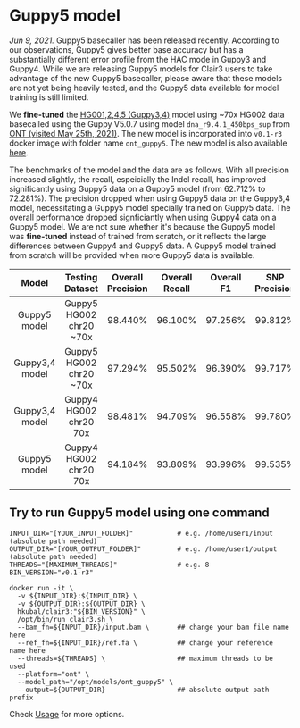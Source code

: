 # Guppy5 model

*Jun 9, 2021.* Guppy5 basecaller has been released recently. According to our observations, Guppy5 gives better base accuracy but has a substantially different error profile from the HAC mode in Guppy3 and Guppy4. While we are releasing Guppy5 models for Clair3 users to take advantage of the new Guppy5 basecaller, please aware that these models are not yet being heavily tested, and the Guppy5 data available for model training is still limited.

We **fine-tuned** the [HG001,2,4,5 (Guppy3,4)](http://www.bio8.cs.hku.hk/clair3/clair3_models/ont.tar.gz) model using ~70x HG002 data basecalled using the Guppy V5.0.7 using model `dna_r9.4.1_450bps_sup` from [ONT (visited May 25th, 2021)](https://labs.epi2me.io/gm24385_2021.05/). The new model is incorporated into `v0.1-r3` docker image with folder name `ont_guppy5`. The new model is also available [here](https://github.com/HKU-BAL/Clair3#pre-trained-models).

The benchmarks of the model and the data are as follows. With all precision increased slightly, the recall, espeicially the Indel recall, has improved significantly using Guppy5 data on a Guppy5 model (from 62.712% to 72.281%). The precision dropped when using Guppy5 data on the Guppy3,4 model, necessitating a Guppy5 model specially trained on Guppy5 data. The overall performance dropped signficiantly when using Guppy4 data on a Guppy5 model. We are not sure whether it's because the Guppy5 model was **fine-tuned** instead of trained from scratch, or it reflects the large differences between Guppy4 and Guppy5 data. A Guppy5 model trained from scratch will be provided when more Guppy5 data is available.

| Model          | Testing<br>Dataset | Overall<br>Precision | Overall<br>Recall | Overall<br>F1 | SNP<br>Precision | SNP<br>Recall | SNP<br>F1 | Indel<br>Precision | Indel<br>Recall | Indel<br>F1 |
| :--------------: | :---------------: | :----------: | :--------: | :---------------------: | :------------------: | :--------------: | :-----------------: | :--------------: | :----------: | :-------------------: |
| Guppy5 model   | Guppy5 HG002 chr20 ~70x  | 98.440%               | 96.100%            | 97.256%        | 99.812%           | 99.858%        | 99.835%    | 88.056%             | 72.281%          | 79.393%      |
| Guppy3,4 model | Guppy5 HG002 chr20 ~70x    | 97.294%               | 95.502%            | 96.390%        | 99.717%           | 99.858%        | 99.788%    | 79.616%             | 67.893%          | 73.289%      |
| Guppy3,4 model | Guppy4 HG002 chr20 70x    | 98.481%               | 94.709%            | 96.558%        | 99.780%           | 99.758%        | 99.769%    | 87.278%             | 62.713%          | 72.984%      |
| Guppy5 model   | Guppy4 HG002 chr20 70x    |94.184%               | 93.809%            | 93.996%        | 99.535%           | 99.634%        | 99.585%    | 59.359%             | 56.894%          | 58.100%      |

## Try to run Guppy5 model using one command

```
INPUT_DIR="[YOUR_INPUT_FOLDER]"           # e.g. /home/user1/input (absolute path needed)
OUTPUT_DIR="[YOUR_OUTPUT_FOLDER]"         # e.g. /home/user1/output (absolute path needed)
THREADS="[MAXIMUM_THREADS]"               # e.g. 8
BIN_VERSION="v0.1-r3"

docker run -it \
  -v ${INPUT_DIR}:${INPUT_DIR} \
  -v ${OUTPUT_DIR}:${OUTPUT_DIR} \
  hkubal/clair3:"${BIN_VERSION}" \
  /opt/bin/run_clair3.sh \
  --bam_fn=${INPUT_DIR}/input.bam \       ## change your bam file name here
  --ref_fn=${INPUT_DIR}/ref.fa \          ## change your reference name here
  --threads=${THREADS} \                  ## maximum threads to be used
  --platform="ont" \                       
  --model_path="/opt/models/ont_guppy5" \  
  --output=${OUTPUT_DIR}                  ## absolute output path prefix 
```

Check [Usage](https://github.com/HKU-BAL/Clair3#Usage) for more options.

